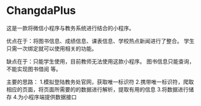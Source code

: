# ChangdaPlus
这是一款将微信小程序与教务系统进行结合的小程序。

优点在于：将图书信息、成绩信息、课表信息、学校热点新闻进行了整合。 学生只需一次绑定就可以使用相关的功能。

缺点在于：只能学生使用，目前教师无法使用这款小程序。  图书信息只能查询，不能实现图书借阅 等。



主要的思路：
1.模拟登陆教务处官网，获取唯一标识符
2.携带唯一标识符，爬取相应的页面，将页面所需要的的数据进行解析，提取有用的信息
3.将数据进行储存
4.为小程序端提供数据接口

